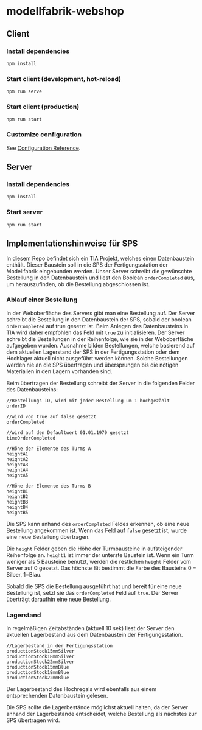 # modellfabrik-webshop

## Client

### Install dependencies

```
npm install
```

### Start client (development, hot-reload)

```
npm run serve
```

### Start client (production)

```
npm run start
```

### Customize configuration

See [Configuration Reference](https://cli.vuejs.org/config/).

## Server

### Install dependencies

```
npm install
```

### Start server

```
npm run start
```

## Implementationshinweise für SPS

In diesem Repo befindet sich ein TIA Projekt, welches einen Datenbaustein enthält. Dieser Baustein soll in die SPS der Fertigungsstation der Modellfabrik eingebunden werden. Unser Server schreibt die gewünschte Bestellung in den Datenbaustein und liest den Boolean `orderCompleted` aus, um herauszufinden, ob die Bestellung abgeschlossen ist.

### Ablauf einer Bestellung

In der Weboberfläche des Servers gibt man eine Bestellung auf. Der Server schreibt die Bestellung in den Datenbaustein der SPS, sobald der boolean `orderCompleted` auf true gesetzt ist. Beim Anlegen des Datenbausteins in TIA wird daher empfohlen das Feld mit `true` zu initialisieren. Der Server schreibt die Bestellungen in der Reihenfolge, wie sie in der Weboberfläche aufgegeben wurden. Ausnahme bilden Bestellungen, welche basierend auf dem aktuellen Lagerstand der SPS in der Fertigungsstation oder dem Hochlager aktuell nicht ausgeführt werden können. Solche Bestellungen werden nie an die SPS übertragen und übersprungen bis die nötigen Materialien in den Lagern vorhanden sind.

Beim übertragen der Bestellung schreibt der Server in die folgenden Felder des Datenbausteins:

```
//Bestellungs ID, wird mit jeder Bestellung um 1 hochgezählt
orderID

//wird von true auf false gesetzt
orderCompleted

//wird auf den Defaultwert 01.01.1970 gesetzt
timeOrderCompleted

//Höhe der Elemente des Turms A
heightA1
heightA2
heightA3
heightA4
heightA5

//Höhe der Elemente des Turms B
heightB1
heightB2
heightB3
heightB4
heightB5
```

Die SPS kann anhand des `orderCompleted` Feldes erkennen, ob eine neue Bestellung angekommen ist. Wenn das Feld auf `false` gesetzt ist, wurde eine neue Bestellung übertragen.

Die `height` Felder geben die Höhe der Turmbausteine in aufsteigender Reihenfolge an. `height1` ist immer der unterste Baustein ist. Wenn ein Turm weniger als 5 Bausteine benutzt, werden die restlichen `height` Felder vom Server auf 0 gesetzt. Das höchste Bit bestimmt die Farbe des Bausteins 0 = Silber, 1=Blau.

Sobald die SPS die Bestellung ausgeführt hat und bereit für eine neue Bestellung ist, setzt sie das `orderCompleted` Feld auf `true`. Der Server überträgt daraufhin eine neue Bestellung.

### Lagerstand

In regelmäßigen Zeitabständen (aktuell 10 sek) liest der Server den aktuellen Lagerbestand aus dem Datenbaustein der Fertigungsstation.

```
//Lagerbestand in der Fertigungsstation
productionStock15mmSilver
productionStock18mmSilver
productionStock22mmSilver
productionStock15mmBlue
productionStock18mmBlue
productionStock22mmBlue
```

Der Lagerbestand des Hochregals wird ebenfalls aus einem entsprechenden Datenbaustein gelesen.

Die SPS sollte die Lagerbestände möglichst aktuell halten, da der Server anhand der Lagerbestände entscheidet, welche Bestellung als nächstes zur SPS übertragen wird.
